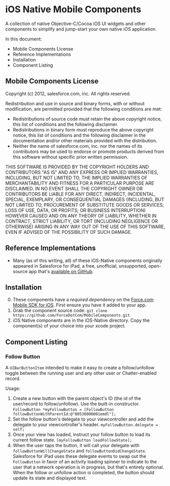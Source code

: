 # iOS Native Mobile Components #

A collection of native Objective-C/Cocoa iOS UI widgets and other components to simplify and jump-start your own native iOS application.

In this document:

- Mobile Components License
- Reference Implementations
- Installation
- Component Listing

## Mobile Components License ##

Copyright (c) 2012, salesforce.com, inc. All rights reserved.

Redistribution and use in source and binary forms, with or without modification, are permitted provided that the following conditions are met:

- Redistributions of source code must retain the above copyright notice, this list of conditions and the following disclaimer.
- Redistributions in binary form must reproduce the above copyright notice, this list of conditions and the following disclaimer in the documentation and/or other materials provided with the distribution.
- Neither the name of salesforce.com, inc. nor the names of its contributors may be used to endorse or promote products derived from this software without specific prior written permission.

THIS SOFTWARE IS PROVIDED BY THE COPYRIGHT HOLDERS AND CONTRIBUTORS "AS IS" AND ANY EXPRESS OR IMPLIED WARRANTIES, INCLUDING, BUT NOT LIMITED TO, THE IMPLIED WARRANTIES OF MERCHANTABILITY AND FITNESS FOR A PARTICULAR PURPOSE ARE DISCLAIMED. IN NO EVENT SHALL THE COPYRIGHT OWNER OR CONTRIBUTORS BE LIABLE FOR ANY DIRECT, INDIRECT, INCIDENTAL, SPECIAL, EXEMPLARY, OR CONSEQUENTIAL DAMAGES (INCLUDING, BUT NOT LIMITED TO, PROCUREMENT OF SUBSTITUTE GOODS OR SERVICES; LOSS OF USE, DATA, OR PROFITS; OR BUSINESS INTERRUPTION) HOWEVER CAUSED AND ON ANY THEORY OF LIABILITY, WHETHER IN CONTRACT, STRICT LIABILITY, OR TORT (INCLUDING NEGLIGENCE OR OTHERWISE) ARISING IN ANY WAY OUT OF THE USE OF THIS SOFTWARE, EVEN IF ADVISED OF THE POSSIBILITY OF SUCH DAMAGE.

## Reference Implementations ##

- Many (as of this writing, all) of these iOS-Native components originally appeared in Salesforce for iPad, a free, unofficial, unsupported, open-source app that's [available on GitHub](https://github.com/ForceDotComLabs/Salesforce-for-iPad).

## Installation ##

0. These components have a *required dependency* on the [Force.com Mobile SDK for iOS](https://github.com/forcedotcom/SalesforceMobileSDK-iOS). First ensure you have it added to your app.
1. Grab the component source code: `git clone https://github.com/ForceDotCom/MobileComponents.git`
2. iOS Native components are in the iOS-Native directory. Copy the component(s) of your choice into your xcode project. 

## Component Listing ##

### Follow Button ###

A `UIBarButtonItem` intended to make it easy to create a follow/unfollow toggle between the running user and any other user or Chatter-enabled record.

Usage:

1. Create a new button with the parent object's ID (the id of the user/record to follow/unfollow). Use the built-in constructor. `FollowButton *myFollowButton = [FollowButton followButtonWithParentId:@"00530000001emdl"];`
2. Set the follow button's delegate to your viewcontroller and add the delegate to your viewcontroller's header. `myFollowButton.delegate = self;`
3. Once your view has loaded, instruct your follow button to load its current follow state. `[myFollowButton loadFollowState];`
4. When the user taps the button, it will call your delegate with `followButtonWillChangeState` and `followButtonDidChangeState`. Salesforce for iPad uses these delegate events to swap out the `FollowButton` in favor of an activity loading spinner to indicate to the user that a network operation is in progress, but that's entirely optional. When the follow or unfollow action is completed, the button should update its state and displayed text.